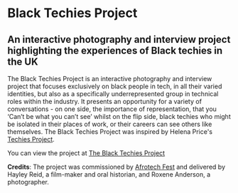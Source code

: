 # Black Techies Project

## An interactive photography and interview project highlighting the experiences of Black techies in the UK

The Black Techies Project is an interactive photography and interview project that focuses exclusively on black people in tech, in all their varied identities, but also as a specifically underrepresented group in technical roles within the industry. It presents an opportunity for a variety of conversations - on one side, the importance of representation, that you ‘Can’t be what you can’t see’ whilst on the flip side, black techies who might be isolated in their places of work, or their careers can see others like themselves. The Black Techies Project was inspired by Helena Price's [Techies Project](https://techiesproject.com/ "Techies Project").

You can view the project at [The Black Techies Project](https://black-techies-project.netlify.com/ "The Black Techies Project")

**Credits**: The project was commissioned by [Afrotech Fest](https://afrotechfest.co.uk/ "Afrotech Fest 2018") and delivered by Hayley Reid, a film-maker and oral historian, and Roxene Anderson, a photographer.